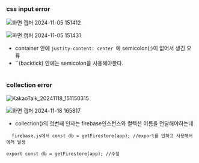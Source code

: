###  css input error
![화면 캡처 2024-11-05 151412](https://github.com/user-attachments/assets/9028b079-6701-4de5-9ff1-c84299061b07)

![화면 캡처 2024-11-05 151431](https://github.com/user-attachments/assets/4e355196-7afc-45ac-bb4d-54b0254cc9d4)

- container 안에 `justity-content: center `에 semicolon(;)이 없어서 생긴 오류
-  ``(backtick) 안에는 semicolon을 사용해야한다.
#
### collection error
![KakaoTalk_20241118_151150315](https://github.com/user-attachments/assets/bd8cf79d-4fb6-49ad-9819-befad06e6f72)

![화면 캡처 2024-11-18 165817](https://github.com/user-attachments/assets/5a6b1015-931e-459a-b192-cdb07371fbc2)
- collection()의 첫번째 인자는 firebase인스턴스와 컬렉션 이름을 전달해야하는데
```
  firebase.js에서 const db = getFirestore(app); //export를 안하고 사용해서 에러 발생
```
```
export const db = getFirestore(app); //수정
```
